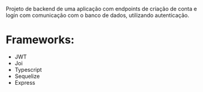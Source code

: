 Projeto de backend de uma aplicação com endpoints de criação de conta e login com comunicação com o banco de dados, utilizando autenticação.
#
# Frameworks:

- JWT
- Joi
- Typescript
- Sequelize
- Express
